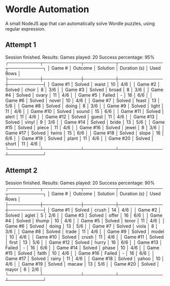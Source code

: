 # Wordle Automation
A small NodeJS app that can automatically solve Wordle puzzles, using regular expression.

## Attempt 1
Session finished. Results:
	Games played: 20
	Success percentage: 95%
┌──────────┬────────────┬──────────┬──────────────┬───────────┐
│ Game #   │ Outcome    │ Solution │ Duration (s) │ Used Rows │
├──────────┼────────────┼──────────┼──────────────┼───────────┤
│ Game #1  │ Solved     │ waist    │ 10           │ 4/6       │
│ Game #2  │ Solved     │ choir    │ 8            │ 3/6       │
│ Game #3  │ Solved     │ broad    │ 8            │ 3/6       │
│ Game #4  │ Solved     │ ovary    │ 11           │ 4/6       │
│ Game #5  │ Failed     │ -        │ 16           │ 6/6       │
│ Game #6  │ Solved     │ novel    │ 10           │ 4/6       │
│ Game #7  │ Solved     │ feast    │ 13           │ 5/6       │
│ Game #8  │ Solved     │ doing    │ 8            │ 3/6       │
│ Game #9  │ Solved     │ light    │ 11           │ 4/6       │
│ Game #10 │ Solved     │ sound    │ 15           │ 6/6       │
│ Game #11 │ Solved     │ alert    │ 11           │ 4/6       │
│ Game #12 │ Solved     │ guest    │ 11           │ 4/6       │
│ Game #13 │ Solved     │ vinyl    │ 9            │ 3/6       │
│ Game #14 │ Solved     │ bride    │ 13           │ 5/6       │
│ Game #15 │ Solved     │ piece    │ 11           │ 4/6       │
│ Game #16 │ Solved     │ jewel    │ 8            │ 3/6       │
│ Game #17 │ Solved     │ twins    │ 15           │ 6/6       │
│ Game #18 │ Solved     │ slope    │ 16           │ 6/6       │
│ Game #19 │ Solved     │ plant    │ 11           │ 4/6       │
│ Game #20 │ Solved     │ short    │ 11           │ 4/6       │
└──────────┴────────────┴──────────┴──────────────┴───────────┘

## Attempt 2
Session finished. Results:
	Games played: 20
	Success percentage: 90%
┌──────────┬────────────┬──────────┬──────────────┬───────────┐
│ Game #   │ Outcome    │ Solution │ Duration (s) │ Used Rows │
├──────────┼────────────┼──────────┼──────────────┼───────────┤
│ Game #1  │ Solved     │ crush    │ 14           │ 4/6       │
│ Game #2  │ Solved     │ aglet    │ 5            │ 2/6       │
│ Game #3  │ Solved     │ offer    │ 16           │ 6/6       │
│ Game #4  │ Solved     │ thump    │ 10           │ 4/6       │
│ Game #5  │ Solved     │ tenor    │ 11           │ 4/6       │
│ Game #6  │ Solved     │ doing    │ 13           │ 5/6       │
│ Game #7  │ Solved     │ viola    │ 8            │ 3/6       │
│ Game #8  │ Solved     │ trade    │ 11           │ 4/6       │
│ Game #9  │ Solved     │ model    │ 10           │ 4/6       │
│ Game #10 │ Solved     │ crush    │ 11           │ 4/6       │
│ Game #11 │ Solved     │ first    │ 13           │ 5/6       │
│ Game #12 │ Solved     │ hurry    │ 16           │ 6/6       │
│ Game #13 │ Failed     │ -        │ 16           │ 6/6       │
│ Game #14 │ Solved     │ phase    │ 10           │ 4/6       │
│ Game #15 │ Solved     │ faith    │ 10           │ 4/6       │
│ Game #16 │ Failed     │ -        │ 16           │ 6/6       │
│ Game #17 │ Solved     │ rainy    │ 11           │ 4/6       │
│ Game #18 │ Solved     │ yahoo    │ 10           │ 4/6       │
│ Game #19 │ Solved     │ macaw    │ 13           │ 5/6       │
│ Game #20 │ Solved     │ mayor    │ 6            │ 2/6       │
└──────────┴────────────┴──────────┴──────────────┴───────────┘
